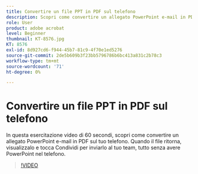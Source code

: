 ```yaml
---
title: Convertire un file PPT in PDF sul telefono
description: Scopri come convertire un allegato PowerPoint e-mail in PDF sul telefono
role: User
product: adobe acrobat
level: Beginner
thumbnail: KT-8576.jpg
KT: 8576
exl-id: 8d927cd6-f944-45b7-81c9-4f70e1ed5276
source-git-commit: 2de5b609b3f23bb5796786b6bc413a831c2b78c3
workflow-type: tm+mt
source-wordcount: '71'
ht-degree: 0%

---
```


# Convertire un file PPT in PDF sul telefono

In questa esercitazione video di 60 secondi, scopri come convertire un allegato PowerPoint e-mail in PDF sul tuo telefono. Quando il file ritorna, visualizzalo e tocca Condividi per inviarlo al tuo team, tutto senza avere PowerPoint nel telefono.

>[!VIDEO](https://video.tv.adobe.com/v/336366?hidetitle=true)
